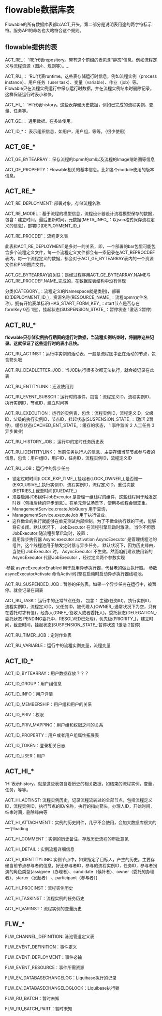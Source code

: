 # flowable数据库表

Flowable的所有数据库表都以ACT_开头。第二部分是说明表用途的两字符标示符。服务API的命名也大略符合这个规则。



## flowable提供的表

ACT_RE_： 'RE’代表repository。带有这个前缀的表包含“静态”信息，例如流程定义与流程资源（图片、规则等）。_

ACT_RU_： 'RU’代表runtime。这些表存储运行时信息，例如流程实例（process instance）、用户任务（user task）、变量（variable）、作业（job）等。Flowable只在流程实例运行中保存运行时数据，并在流程实例结束时删除记录。这样保证运行时表小和快。

ACT_HI_： 'HI’代表history。这些表存储历史数据，例如已完成的流程实例、变量、任务等。

ACT_GE_： 通用数据。在多处使用。

ACT_ID_*： 表示组织信息，如用户，用户组，等等。（很少使用）



## ACT_GE_*

ACT_GE_BYTEARRAY：保存流程的bpmn的xml以及流程的Image缩略图等信息

ACT_GE_PROPERTY：Flowable相关的基本信息。比如各个module使用的版本信息。



## ACT_RE_*

ACT_RE_DEPLOYMENT: 部署对象，存储流程名称

ACT_RE_MODEL：基于流程的模型信息，流程设计器设计流程模型保存的数据，包含：建立时间，最后更新时间，元数据(META_INFO_：以json格式保存流程定义的信息)，部署ID(DEPLOYMENT_ID_)

ACT_RE_PROCDEF：流程定义表

此表和ACT_RE_DEPLOYMENT是多对一的关系，即，一个部署的bar包里可能包含多个流程定义文件，每一个流程定义文件都会有一条记录在ACT_REPROCDEF表内，每一个流程定义的数据，都会对于ACT_GE_BYTEARRAY表内的一个资源文件和PNG图片文件。

ACT_GE_BYTEARRAY的关联：是经过程序用ACT_GE_BYTEARRAY.NAME与ACT_RE_PROCDEF.NAME_完成的，在数据库表结构中没有体现

分类(CATEGORY_：流程定义的Namespace就是类别)，部署ID(DEPLOYMENT_ID_)，资源名称(RESOURCE_NAME_：流程bpmn文件名称)，拥有开始表单标识(HAS_START_FORM_KEY_：start节点是否存在 formKey 0否 1是)，挂起状态(SUSPENSION_STATE_：暂停状态 1激活 2暂停)



## ACT_RU_*

**flowable只存储实例执行期间的运行时数据，当流程实例结束时，将删除这些记录。这就保证了这些运行时的表小且快。**

ACT_RU_ACTINST：运行中实例的活动表，一般是流程图中正在活动的节点，包含箭头哦

ACT_RU_DEADLETTER_JOB：当JOB执行很多次都无法执行，就会被记录在此表

ACT_RU_ENTITYLINK：还没使用到

ACT_RU_EVENT_SUBSCR：运行时的事件，包含：流程定义ID，流程实例ID，执行实例ID，节点ID，建立时间等

ACT_RU_EXECUTION：运行的实例表，包含：流程实例ID，流程定义ID，父级ID，父级的执行实例ID，节点ID，挂起状态(SUSPENSION_STATE_：1激活 2暂停)，缓存状态(CACHED_ENT_STATE_：缓存的状态， 1 事件监听 2 人工任务 3 异步做业)

ACT_RU_HISTORY_JOB； 运行中的定时任务历史表

ACT_RU_IDENTITYLINK： 当前任务执行人的信息，主要存储当前节点参与者的信息，包含：用户组ID，用户ID，任务ID，流程实例ID，流程定义ID

ACT_RU_JOB：运行中的异步任务

- 锁定过时时间(LOCK_EXP_TIME_),挂起者(LOCK_OWNER_),是否惟一(EXCLUSIVE_),执行实例ID，流程实例ID，流程定义ID，重试次数(RETRIES_),截至时间(DUEDATE_)
- 须要启用JOB组件JobExecutor 是管理一组线程的组件，这些线程用于触发定时器（包括后续的异步消息）。在单元测试场景下，使用多线程会很笨重。
- ManagementService.createJobQuery 用于查询，
- ManagementService.executeJob 用于执行做业。
- 这样做业的执行就能够在单元测试内部控制。为了不做业执行器的干扰，能够将它关闭。默认状况下， JobExecutor 在流程引擎启动时激活。
  当你不但愿 JobExecutor 随流程引擎启动时，设置：
- 启用异步执行器 Async executor activation
  AsyncExecutor 是管理线程池的组件，这个线程池用于触发定时器与异步任务。
  默认状况下，因为历史缘由，当使用 JobExecutor 时， AsyncExecutor 不生效。然而咱们建议使用新的 AsyncExecutor 代替JobExecutor ，经过定义两个参数实现

​		参数 asyncExecutorEnabled 用于启用异步执行器，代替老的做业执行器。
​		参数 asyncExecutorActivate 命令Activiti引擎在启动时启动异步执行器线程池。

ACT_RU_SUSPENDED_JOB：暂停的任务表。如果一个异步任务在运行中，被暂停。就会记录在词表

ACT_RU_TASK：运行中的正常节点任务，
包含：
主键(任务ID)，执行实例ID，流程实例ID，流程定义ID，父任务ID，被代理人(OWNER_:通常状况下为空，只有在委托时才有值)，经办人(GNEE_:签收人或者委托人)，委托状态(DELEGATION_:委托状态 PENDING委托中，RESOLVED已处理)，优先级(PRIORITY_)，建立时间，截至时间，挂起状态(SUSPENSION_STATE_:暂停状态 1激活 2暂停)

ACT_RU_TIMER_JOB：定时作业表

ACT_RU_VARIABLE：运行中的流程实例变量，流程变量



## ACT_ID_*

ACT_ID_BYTEARRAY：用户数据存放？？？

ACT_ID_GROUP：用户组信息

ACT_ID_INFO：用户详情

ACT_ID_MEMBERSHIP：用户组和用户的关系

ACT_ID_PRIV：权限

ACT_ID_PRIV_MAPPING：用户组和权限之间的关系

ACT_ID_PROPERTY：用户或者用户组属性拓展表

ACT_ID_TOKEN：登录相关日志

ACT_ID_USER：用户



## ACT_HI_*

’HI’表示history。就是这些表包含着历史的相关数据，如结束的流程实例，变量，任务，等等。

ACT_HI_ACTINST: 流程实例历史，记录流程流转过的全部节点，包括流程定义ID，流程实例ID，执行节点的ID/名称，执行的指向箭头，办理人ID，开始时间，结束时间，删除缘由等

ACT_HI_ATTACHMENT：实例的历史附件，几乎不会使用，会加大数据库很大的一个loading

ACT_HI_COMMENT：实例的历史备注，存放历史流程的审批意见

ACT_HI_DETAIL：实例流程详细信息

ACT_HI_IDENTITYLINK: 实例节点中，如果指定了目标人，产生的历史。主要存储当前节点参与者的信息，好比参与者ID，参与的流程实例ID，任务ID，参与者扮演的角色类型{assignee（办理者）、candidate（候补者）、owner（委托的办理者）、starter（发起者） 、participant（参与者）}

ACT_HI_PROCINST：流程实例历史

ACT_HI_TASKINST：流程实例的任务历史

ACT_HI_VARINST：流程实例的变量历史



## FLW_*

FLW_CHANNEL_DEFINITION: 泳池管道定义表

FLW_EVENT_DEFINITION：事件定义

FLW_EVENT_DEPLOYMENT：事件必输

FLW_EVENT_RESOURCE：事件所需资源

FLW_EV_DATABASECHANGELOG：Liquibase执行的记录

FLW_EV_DATABASECHANGELOGLOCK：Liquibase执行锁

FLW_RU_BATCH：暂时未知

FLW_RU_BATCH_PART：暂时未知

